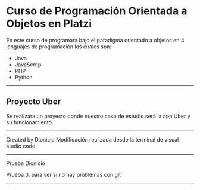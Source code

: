 # Curso de Programación Orientada a Objetos en Platzi

En este curso de programara bajo el paradigma orientado a objetos en 4 lenguajes de programación los cuales son:

- Java
- JavaScritp
- PHP
- Python

-----

## Proyecto Uber

Se realizara un proyecto donde nuestro caso de estudio será la app Uber y su funcionamiento.

-----

Created by Dionicio
Modificación realizada desde la terminal de visual studio code

-----

Prueba Dionicio

Prueba 3, para ver si no hay problemas con git

-----


